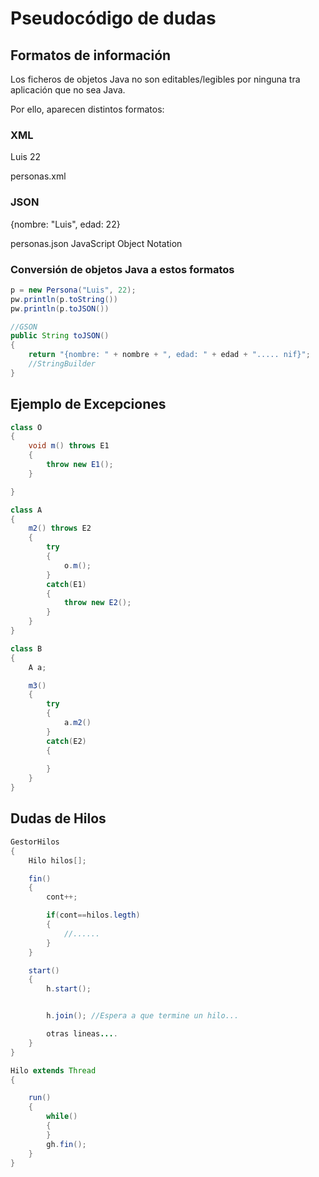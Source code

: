 # Pseudocódigo de dudas

## Formatos de información

Los ficheros de objetos Java no son editables/legibles por ninguna tra aplicación que no sea Java.

Por ello, aparecen distintos formatos:

### XML
<persona>
	<nombre>Luis</nombre>
	<edad>22</edad>
</persona>

personas.xml

### JSON
{nombre: "Luis", edad: 22}

personas.json
JavaScript Object Notation


### Conversión de objetos Java a estos formatos

```java
p = new Persona("Luis", 22);
pw.println(p.toString())
pw.println(p.toJSON())
```

```java
//GSON
public String toJSON()
{
    return "{nombre: " + nombre + ", edad: " + edad + "..... nif}";
    //StringBuilder
}
```

## Ejemplo de Excepciones

```java
class O
{
	void m() throws E1
	{
		throw new E1();
	}

}

class A
{
	m2() throws E2
	{
		try
		{
			o.m();
		}
		catch(E1)
		{
			throw new E2();
		}
	}
}

class B
{
	A a;

	m3()
	{
		try
		{
			a.m2()
		}
		catch(E2)
		{
		
		}
	}
}
```

## Dudas de Hilos

```java
GestorHilos
{
	Hilo hilos[];

	fin()
	{
		cont++;

		if(cont==hilos.legth)
		{
			//......
		}
	}

	start()
	{
		h.start();


		h.join(); //Espera a que termine un hilo...

		otras lineas....
	}
}

Hilo extends Thread
{

	run()
	{
		while()
		{
		}
		gh.fin();
	}
}
```
